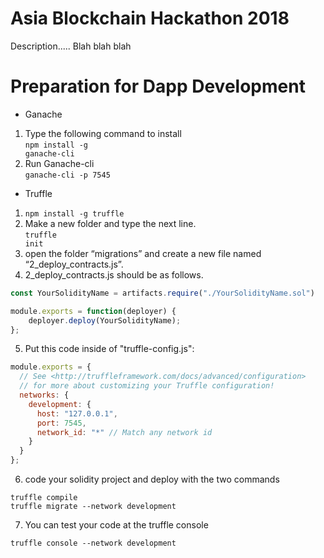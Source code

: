 # Asia Blockchain Hackathon 2018

Description..... Blah blah blah


# Preparation for Dapp Development
- Ganache<br>
1) Type the following command to install<br>
<code>npm install -g ganache-cli</code><br>
2) Run Ganache-cli<br>
<code>ganache-cli -p 7545</code><br>

- Truffle<br>
1) <code>npm install -g truffle</code><br>
2) Make a new folder and type the next line.<br>
<code>truffle init</code><br>
3) open the folder “migrations” and create a new file named “2_deploy_contracts.js”.
4) 2_deploy_contracts.js should be as follows.
```js
const YourSolidityName = artifacts.require("./YourSolidityName.sol")

module.exports = function(deployer) {
	deployer.deploy(YourSolidityName);
};
```
5) Put this code inside of "truffle-config.js":<br>
```js
module.exports = {
  // See <http://truffleframework.com/docs/advanced/configuration>
  // for more about customizing your Truffle configuration!
  networks: {
    development: {
      host: "127.0.0.1",
      port: 7545,
      network_id: "*" // Match any network id
    }
  }
};
```
6) code your solidity project and deploy with the two commands
```
truffle compile
truffle migrate --network development
```
7) You can test your code at the truffle console
```
truffle console --network development
```

